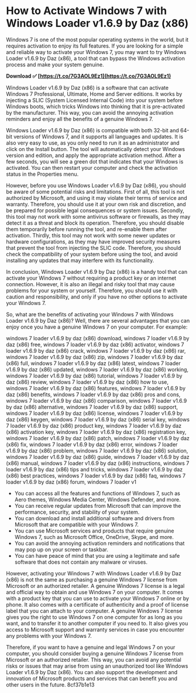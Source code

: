 
 
# How to Activate Windows 7 with Windows Loader v1.6.9 by Daz (x86)
 
Windows 7 is one of the most popular operating systems in the world, but it requires activation to enjoy its full features. If you are looking for a simple and reliable way to activate your Windows 7, you may want to try Windows Loader v1.6.9 by Daz (x86), a tool that can bypass the Windows activation process and make your system genuine.
 
**Download ✅ [https://t.co/7G3AOL9Ez1](https://t.co/7G3AOL9Ez1)**


 
Windows Loader v1.6.9 by Daz (x86) is a software that can activate Windows 7 Professional, Ultimate, Home and Server editions. It works by injecting a SLIC (System Licensed Internal Code) into your system before Windows boots, which tricks Windows into thinking that it is pre-activated by the manufacturer. This way, you can avoid the annoying activation reminders and enjoy all the benefits of a genuine Windows 7.
 
Windows Loader v1.6.9 by Daz (x86) is compatible with both 32-bit and 64-bit versions of Windows 7, and it supports all languages and updates. It is also very easy to use, as you only need to run it as an administrator and click on the Install button. The tool will automatically detect your Windows version and edition, and apply the appropriate activation method. After a few seconds, you will see a green dot that indicates that your Windows is activated. You can then restart your computer and check the activation status in the Properties menu.
 
However, before you use Windows Loader v1.6.9 by Daz (x86), you should be aware of some potential risks and limitations. First of all, this tool is not authorized by Microsoft, and using it may violate their terms of service and warranty. Therefore, you should use it at your own risk and discretion, and be prepared for possible legal consequences or system issues. Secondly, this tool may not work with some antivirus software or firewalls, as they may detect it as a threat and block its operation. Therefore, you should disable them temporarily before running the tool, and re-enable them after activation. Thirdly, this tool may not work with some newer updates or hardware configurations, as they may have improved security measures that prevent the tool from injecting the SLIC code. Therefore, you should check the compatibility of your system before using the tool, and avoid installing any updates that may interfere with its functionality.
 
In conclusion, Windows Loader v1.6.9 by Daz (x86) is a handy tool that can activate your Windows 7 without requiring a product key or an internet connection. However, it is also an illegal and risky tool that may cause problems for your system or yourself. Therefore, you should use it with caution and responsibility, and only if you have no other options to activate your Windows 7.
  
So, what are the benefits of activating your Windows 7 with Windows Loader v1.6.9 by Daz (x86)? Well, there are several advantages that you can enjoy once you have a genuine Windows 7 on your computer. For example:
 
windows 7 loader v1.6.9 by daz (x86) download,  windows 7 loader v1.6.9 by daz (x86) free,  windows 7 loader v1.6.9 by daz (x86) activator,  windows 7 loader v1.6.9 by daz (x86) crack,  windows 7 loader v1.6.9 by daz (x86) rar,  windows 7 loader v1.6.9 by daz (x86) zip,  windows 7 loader v1.6.9 by daz (x86) full,  windows 7 loader v1.6.9 by daz (x86) latest,  windows 7 loader v1.6.9 by daz (x86) updated,  windows 7 loader v1.6.9 by daz (x86) working,  windows 7 loader v1.6.9 by daz (x86) tutorial,  windows 7 loader v1.6.9 by daz (x86) review,  windows 7 loader v1.6.9 by daz (x86) how to use,  windows 7 loader v1.6.9 by daz (x86) features,  windows 7 loader v1.6.9 by daz (x86) benefits,  windows 7 loader v1.6.9 by daz (x86) pros and cons,  windows 7 loader v1.6.9 by daz (x86) comparison,  windows 7 loader v1.6.9 by daz (x86) alternative,  windows 7 loader v1.6.9 by daz (x86) support,  windows 7 loader v1.6.9 by daz (x86) license,  windows 7 loader v1.6.9 by daz (x86) keygen,  windows 7 loader v1.6.9 by daz (x86) serial key,  windows 7 loader v1.6.9 by daz (x86) product key,  windows 7 loader v1.6.9 by daz (x86) activation key,  windows 7 loader v1.6.9 by daz (x86) registration key,  windows 7 loader v1.6.9 by daz (x86) patch,  windows 7 loader v1.6.9 by daz (x86) fix,  windows 7 loader v1.6.9 by daz (x86) error,  windows 7 loader v1.6.9 by daz (x86) problem,  windows 7 loader v1.6.9 by daz (x86) solution,  windows 7 loader v1.6.9 by daz (x86) guide,  windows 7 loader v1.6.9 by daz (x86) manual,  windows 7 loader v1.6.9 by daz (x86) instructions,  windows 7 loader v1.6.9 by daz (x86) tips and tricks,  windows 7 loader v1.6.9 by daz (x86) best practices,  windows 7 loader v1.6.9 by daz (x86) faq,  windows 7 loader v1.6.9 by daz (x86) forum,  windows 7 loader v1
 
- You can access all the features and functions of Windows 7, such as Aero themes, Windows Media Center, Windows Defender, and more.
- You can receive regular updates from Microsoft that can improve the performance, security, and stability of your system.
- You can download and install additional software and drivers from Microsoft that are compatible with your Windows 7.
- You can use Microsoft services and products that require genuine Windows 7, such as Microsoft Office, OneDrive, Skype, and more.
- You can avoid the annoying activation reminders and notifications that may pop up on your screen or taskbar.
- You can have peace of mind that you are using a legitimate and safe software that does not contain any malware or viruses.

However, activating your Windows 7 with Windows Loader v1.6.9 by Daz (x86) is not the same as purchasing a genuine Windows 7 license from Microsoft or an authorized retailer. A genuine Windows 7 license is a legal and official way to obtain and use Windows 7 on your computer. It comes with a product key that you can use to activate your Windows 7 online or by phone. It also comes with a certificate of authenticity and a proof of license label that you can attach to your computer. A genuine Windows 7 license gives you the right to use Windows 7 on one computer for as long as you want, and to transfer it to another computer if you need to. It also gives you access to Microsoft support and warranty services in case you encounter any problems with your Windows 7.
 
Therefore, if you want to have a genuine and legal Windows 7 on your computer, you should consider buying a genuine Windows 7 license from Microsoft or an authorized retailer. This way, you can avoid any potential risks or issues that may arise from using an unauthorized tool like Windows Loader v1.6.9 by Daz (x86). You can also support the development and innovation of Microsoft products and services that can benefit you and other users in the future.
 8cf37b1e13
 
